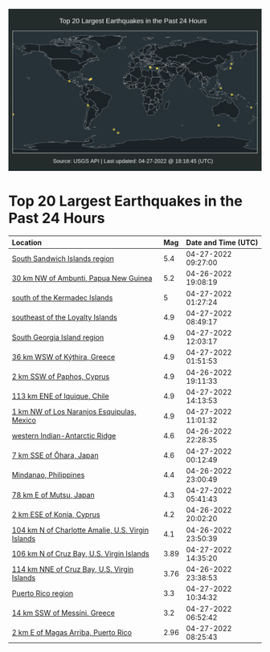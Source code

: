 ![Map](./map.png)

# Top 20 Largest Earthquakes in the Past 24 Hours

| Location | Mag | Date and Time (UTC) |
|:---|:---|:---|
| [South Sandwich Islands region](https://earthquake.usgs.gov/earthquakes/eventpage/us6000hgmt) | 5.4 | 04-27-2022 09:27:00 |
| [30 km NW of Ambunti, Papua New Guinea](https://earthquake.usgs.gov/earthquakes/eventpage/us6000hghs) | 5.2 | 04-26-2022 19:08:19 |
| [south of the Kermadec Islands](https://earthquake.usgs.gov/earthquakes/eventpage/us6000hgkn) | 5 | 04-27-2022 01:27:24 |
| [southeast of the Loyalty Islands](https://earthquake.usgs.gov/earthquakes/eventpage/us6000hgml) | 4.9 | 04-27-2022 08:49:17 |
| [South Georgia Island region](https://earthquake.usgs.gov/earthquakes/eventpage/us6000hgp7) | 4.9 | 04-27-2022 12:03:17 |
| [36 km WSW of Kýthira, Greece](https://earthquake.usgs.gov/earthquakes/eventpage/us6000hgkt) | 4.9 | 04-27-2022 01:51:53 |
| [2 km SSW of Paphos, Cyprus](https://earthquake.usgs.gov/earthquakes/eventpage/us6000hght) | 4.9 | 04-26-2022 19:11:33 |
| [113 km ENE of Iquique, Chile](https://earthquake.usgs.gov/earthquakes/eventpage/us6000hgpq) | 4.9 | 04-27-2022 14:13:53 |
| [1 km NW of Los Naranjos Esquipulas, Mexico](https://earthquake.usgs.gov/earthquakes/eventpage/us6000hgnw) | 4.9 | 04-27-2022 11:01:32 |
| [western Indian-Antarctic Ridge](https://earthquake.usgs.gov/earthquakes/eventpage/us6000hgjn) | 4.6 | 04-26-2022 22:28:35 |
| [7 km SSE of Ōhara, Japan](https://earthquake.usgs.gov/earthquakes/eventpage/us6000hgkb) | 4.6 | 04-27-2022 00:12:49 |
| [Mindanao, Philippines](https://earthquake.usgs.gov/earthquakes/eventpage/us6000hgkx) | 4.4 | 04-26-2022 23:00:49 |
| [78 km E of Mutsu, Japan](https://earthquake.usgs.gov/earthquakes/eventpage/us6000hglp) | 4.3 | 04-27-2022 05:41:43 |
| [2 km ESE of Konia, Cyprus](https://earthquake.usgs.gov/earthquakes/eventpage/us6000hgid) | 4.2 | 04-26-2022 20:02:20 |
| [104 km N of Charlotte Amalie, U.S. Virgin Islands](https://earthquake.usgs.gov/earthquakes/eventpage/pr2022116003) | 4.1 | 04-26-2022 23:50:39 |
| [106 km N of Cruz Bay, U.S. Virgin Islands](https://earthquake.usgs.gov/earthquakes/eventpage/pr2022117001) | 3.89 | 04-27-2022 14:35:20 |
| [114 km NNE of Cruz Bay, U.S. Virgin Islands](https://earthquake.usgs.gov/earthquakes/eventpage/pr2022116002) | 3.76 | 04-26-2022 23:38:53 |
| [Puerto Rico region](https://earthquake.usgs.gov/earthquakes/eventpage/pr2022117000) | 3.3 | 04-27-2022 10:34:32 |
| [14 km SSW of Messíni, Greece](https://earthquake.usgs.gov/earthquakes/eventpage/us6000hgnn) | 3.2 | 04-27-2022 06:52:42 |
| [2 km E of Magas Arriba, Puerto Rico](https://earthquake.usgs.gov/earthquakes/eventpage/pr71346413) | 2.96 | 04-27-2022 08:25:43 |
